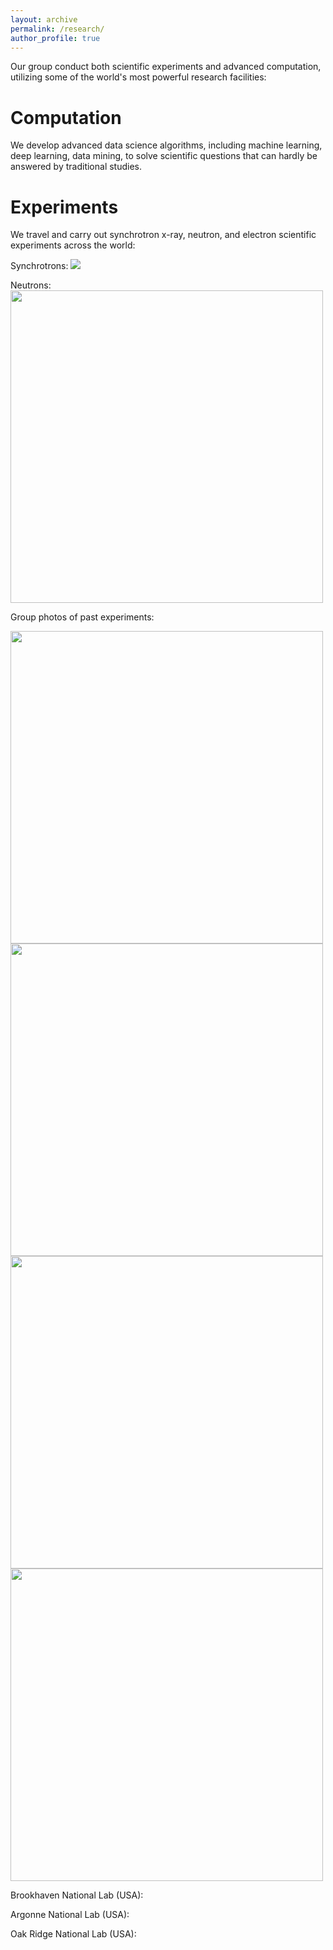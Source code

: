 ```yaml
---
layout: archive
permalink: /research/
author_profile: true
---
```

Our group conduct both scientific experiments and advanced computation, utilizing some of the world's most powerful 
research facilities:

# Computation
We develop advanced data science algorithms, including machine learning, deep learning, data mining, to solve scientific 
questions that can hardly be answered by traditional studies.




# Experiments
We travel and carry out synchrotron x-ray, neutron, and electron scientific experiments across the world:

Synchrotrons:
<picture>
<image src="/images/research/worldsynchrotrons.jpg">
</picture>

<div>
Neutrons:
<image width="500" height="500" src="/images/research/worldneutrons.jpg">
</div>

Group photos of past experiments:

<image width="500" height="500" src="/images/research/csns.jpg">
<image width="500" height="500" src="/images/research/csns_gate.jpg">

<image width="500" height="500" src="/images/research/ssrf.jpg">
<image width="500" height="500" src="/images/research/ssrf_13ssw.jpg">


Brookhaven National Lab (USA):



Argonne National Lab (USA):


Oak Ridge National Lab (USA):





